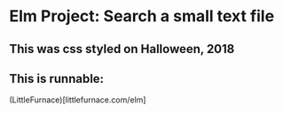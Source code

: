 # Elm Project: Search a small text file

## This was css styled on Halloween, 2018
## This is runnable: 
(LittleFurnace)[littlefurnace.com/elm]
